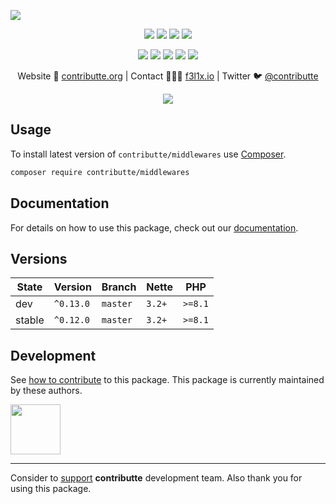 ![](https://heatbadger.now.sh/github/readme/contributte/middlewares/)

<p align=center>
  <a href="https://github.com/contributte/middlewares/actions"><img src="https://badgen.net/github/checks/contributte/middlewares/master?middlewares=300"></a>
  <a href="https://coveralls.io/r/contributte/middlewares"><img src="https://badgen.net/coveralls/c/github/contributte/middlewares?middlewares=300"></a>
  <a href="https://packagist.org/packages/contributte/middlewares"><img src="https://badgen.net/packagist/dm/contributte/middlewares"></a>
  <a href="https://packagist.org/packages/contributte/middlewares"><img src="https://badgen.net/packagist/v/contributte/middlewares"></a>
</p>
<p align=center>
  <a href="https://packagist.org/packages/contributte/middlewares"><img src="https://badgen.net/packagist/php/contributte/middlewares"></a>
  <a href="https://github.com/contributte/middlewares"><img src="https://badgen.net/github/license/contributte/middlewares"></a>
  <a href="https://bit.ly/ctteg"><img src="https://badgen.net/badge/support/gitter/cyan"></a>
  <a href="https://bit.ly/cttfo"><img src="https://badgen.net/badge/support/forum/yellow"></a>
  <a href="https://contributte.org/partners.html"><img src="https://badgen.net/badge/sponsor/donations/F96854"></a>
</p>

<p align=center>
Website 🚀 <a href="https://contributte.org">contributte.org</a> | Contact 👨🏻‍💻 <a href="https://f3l1x.io">f3l1x.io</a> | Twitter 🐦 <a href="https://twitter.com/contributte">@contributte</a>
</p>

<p align=center>
  <img src="https://raw.githubusercontent.com/contributte/middlewares/master/.docs/assets/cycle.png">
</p>

## Usage

To install latest version of `contributte/middlewares` use [Composer](https://getcomposer.org).

```bash
composer require contributte/middlewares
```

## Documentation

For details on how to use this package, check out our [documentation](.docs).

## Versions

| State  | Version   | Branch   | Nette  | PHP     |
|--------|-----------|----------|--------|---------|
| dev    | `^0.13.0` | `master` | `3.2+` | `>=8.1` |
| stable | `^0.12.0` | `master` | `3.2+` | `>=8.1` |

## Development

See [how to contribute](https://contributte.org) to this package. This package is currently maintained by these authors.

<a href="https://github.com/f3l1x">
    <img width="80" height="80" src="https://avatars2.githubusercontent.com/u/538058?v=3&s=80">
</a>

-----

Consider to [support](https://contributte.org/partners) **contributte** development team.
Also thank you for using this package.
